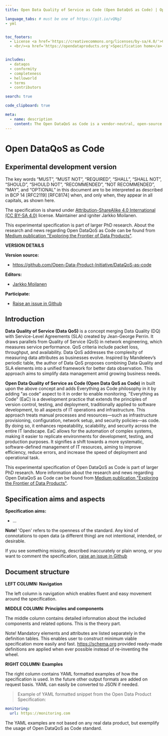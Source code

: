 ```yaml
---
title: Open Data Quality of Service as Code (Open DataQoS as Code) | Open Data Product Initiative

language_tabs: # must be one of https://git.io/vQNgJ
- yml


toc_footers:
  - License <a href='https://creativecommons.org/licenses/by-sa/4.0/'>CC BY-SA 4.0</a>
  - <br/><a href='https://opendataproducts.org'>Specification home</a>


includes:
  - dataqos
  - conformity
  - completeness
  - helloworld
  - terms
  - contributors

search: true

code_clipboard: true

meta:
  - name: description
    content: The Open DataQoS as Code is a vendor-neutral, open-source machine-readable data product quality and service metadata model. It applies Everything as Code philosophy into the data products.  
---
```


# Open DataQoS as Code

## Experimental development version 

The key words “MUST”, “MUST NOT”, “REQUIRED”, “SHALL”, “SHALL NOT”, “SHOULD”, “SHOULD NOT”, “RECOMMENDED”, “NOT RECOMMENDED”, “MAY”, and “OPTIONAL” in this document are to be interpreted as described in BCP 14 [RFC2119] [RFC8174] when, and only when, they appear in all capitals, as shown here.

The specification is shared under <a href='https://creativecommons.org/licenses/by-sa/4.0/'>Attribution-ShareAlike 4.0 International (CC BY-SA 4.0)</a> license. Maintainer and igniter Jarkko Moilanen. 

This experimental specification is part of larger PhD research. About the research and news regarding Open DataQoS as Code can be found from <a href="https://medium.com/exploring-the-frontier-of-data-products">Medium publication "Exploring the Frontier of Data Products"</a>. 


**VERSION DETAILS**

**Version source:**

* <a href="https://github.com/Open-Data-Product-Initiative/DataQoS-as-code">https://github.com/Open-Data-Product-Initiative/DataQoS-as-code</a>



**Editors:**

* <a href="https://www.linkedin.com/in/jarkkomoilanen/">Jarkko Moilanen</a>


**Participate:**

* [Raise an issue in Github](https://github.com/Open-Data-Product-Initiative/DataQoS-as-code/issues)

## Introduction

**Data Quality of Service (Data QoS)** is a concept merging Data Quality (DQ) with Service-Level Agreements (SLA) created by Jean-George Perrin. It draws parallels from Quality of Service (QoS) in network engineering, which measures service performance. QoS criteria include packet loss, throughput, and availability. Data QoS addresses the complexity of measuring data attributes as businesses evolve. Inspired by Mandeleev’s periodic table, the author of Data QoS proposes combining Data Quality and SLA elements into a unified framework for better data observation. This approach aims to simplify data management amid growing business needs.

**Open Data Quality of Service as Code (Open Data QoS as Code)** in built upon the above concept and adds Everything as Code philosophy in it by adding "as code" aspect to it in order to enable monitoring. "Everything as Code" (EaC) is a development practice that extends the principles of version control, testing, and deployment, traditionally applied to software development, to all aspects of IT operations and infrastructure. This approach treats manual processes and resources—such as infrastructure provisioning, configuration, network setup, and security policies—as code. By doing so, it enhances repeatability, scalability, and security across the entire IT landscape. EaC allows for the automation of complex systems, making it easier to replicate environments for development, testing, and production purposes. It signifies a shift towards a more systematic, software-defined management of IT resources, aiming to improve efficiency, reduce errors, and increase the speed of deployment and operational task. 

This experimental specification of Open DataQoS as Code is part of larger PhD research. More information about the research and news regarding Open DataQoS as Code can be found from <a href="https://medium.com/exploring-the-frontier-of-data-products">Medium publication "Exploring the Frontier of Data Products"</a>. 

## Specification aims and aspects

**Specification aims:**

* ...

**Note!** 'Open' refers to the openness of the standard. Any kind of connotations to open data (a different thing) are not intentional, intended, or desirable.


If you see something missing, described inaccurately or plain wrong, or you want to comment the specification, [raise an issue in Github](https://github.com/Open-Data-Product-Initiative/DataQoS-as-code/issues)

## Document structure

**LEFT COLUMN: Navigation**

The left column is navigation which enables fluent and easy movement around the specification. 

**MIDDLE COLUMN: Principles and components**

The middle column contains detailed information about the included components and related options. This is the theory part. 

Note! Mandatory elements and attributes are listed separately in the definition tables. This enables user to construct minimum viable specification more easily and fast. https://schema.org provided ready-made definitions are applied when ever possible instead of re-inventing the wheel. 

**RIGHT COLUMN: Examples**

The right column contains YAML formatted examples of how the specification is used. In the future other output formats are added on request basis. YAML can easily be converted to JSON if needed. 

> Example of YAML formatted snippet from the Open Data Product Specification:

```yml
monitoring:
  url: https://monitoring.com
```


<aside class="notice">
The YAML examples are not based on any real data product, but exemplify the usage of Open DataQoS as Code standard. 

</aside>



